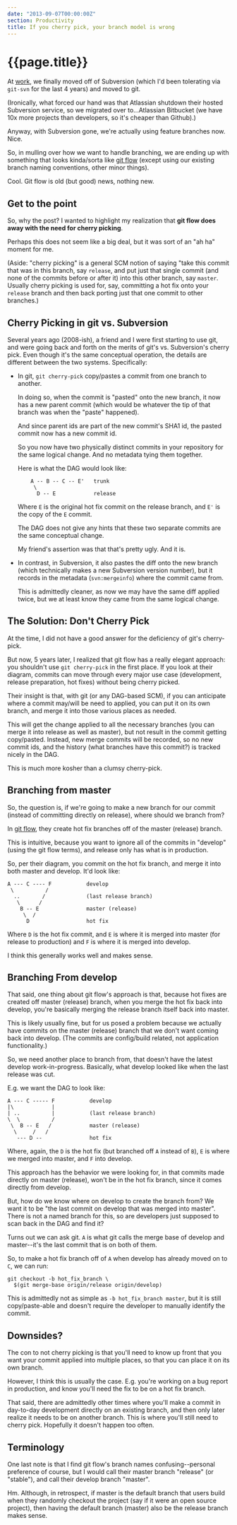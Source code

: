 ```yaml
---
date: "2013-09-07T00:00:00Z"
section: Productivity
title: If you cherry pick, your branch model is wrong
---
```


{{page.title}}
==============

At [work](http://www.bizo.com), we finally moved off of Subversion (which I'd been tolerating via `git-svn` for the last 4 years) and moved to git.

(Ironically, what forced our hand was that Atlassian shutdown their hosted Subversion service, so we migrated over to...Atlassian Bitbucket (we have 10x more projects than developers, so it's cheaper than Github).)

Anyway, with Subversion gone, we're actually using feature branches now. Nice.

So, in mulling over how we want to handle branching, we are ending up with something that looks kinda/sorta like [git flow](http://nvie.com/posts/a-successful-git-branching-model/) (except using our existing branch naming conventions, other minor things).

Cool. Git flow is old (but good) news, nothing new.

Get to the point
----------------

So, why the post? I wanted to highlight my realization that **git flow does away with the need for cherry picking**.

Perhaps this does not seem like a big deal, but it was sort of an "ah ha" moment for me.

(Aside: "cherry picking" is a general SCM notion of saying "take this commit that was in this branch, say `release`, and put just that single commit (and none of the commits before or after it) into this other branch, say `master`. Usually cherry picking is used for, say, committing a hot fix onto your `release` branch and then back porting just that one commit to other branches.)

Cherry Picking in git vs. Subversion
------------------------------------

Several years ago (2008-ish), a friend and I were first starting to use git, and were going back and forth on the merits of git's vs. Subversion's cherry pick. Even though it's the same conceptual operation, the details are different between the two systems. Specifically:

* In git, `git cherry-pick` copy/pastes a commit from one branch to another.

  In doing so, when the commit is "pasted" onto the new branch, it now has a new parent commit (which would be whatever the tip of that branch was when the "paste" happened).

  And since parent ids are part of the new commit's SHA1 id, the pasted commit now has a new commit id.

  So you now have two physically distinct commits in your repository for the same logical change. And no metadata tying them together.

  Here is what the DAG would look like:

  ```plain
      A -- B -- C -- E'   trunk
       \
        D -- E            release
  ```

  Where `E` is the original hot fix commit on the release branch, and `E'` is the copy of the `E` commit.

  The DAG does not give any hints that these two separate commits are the same conceptual change.

  My friend's assertion was that that's pretty ugly. And it is.

* In contrast, in Subversion, it also pastes the diff onto the new branch (which technically makes a new Subversion version number), but it records in the metadata (`svn:mergeinfo`) where the commit came from.

  This is admittedly cleaner, as now we may have the same diff applied twice, but we at least know they came from the same logical change. 

The Solution: Don't Cherry Pick
-------------------------------

At the time, I did not have a good answer for the deficiency of git's cherry-pick.

But now, 5 years later, I realized that git flow has a really elegant approach: you shouldn't use `git cherry-pick` in the first place. If you look at their diagram, commits can move through every major use case (development, release preparation, hot fixes) without being cherry picked.

Their insight is that, with git (or any DAG-based SCM), if you can anticipate where a commit may/will be need to applied, you can put it on its own branch, and merge it into those various places as needed.

This will get the change applied to all the necessary branches (you can merge it into release as well as master), but not result in the commit getting copy/pasted. Instead, new merge commits will be recorded, so no new commit ids, and the history (what branches have this commit?) is tracked nicely in the DAG.

This is much more kosher than a clumsy cherry-pick. 

Branching from master
---------------------

So, the question is, if we're going to make a new branch for our commit (instead of committing directly on release), where should we branch from?

In [git flow](http://nvie.com/posts/a-successful-git-branching-model/), they create hot fix branches off of the master (release) branch.

This is intuitive, because you want to ignore all of the commits in "develop" (using the git flow terms), and release only has what is in production.

So, per their diagram, you commit on the hot fix branch, and merge it into both master and develop. It'd look like:

```plain
A --- C ---- F           develop
 \          /
  ..       /             (last release branch)
   \      /
    B -- E               master (release)
     \  /
      D                  hot fix
```

Where `D` is the hot fix commit, and `E` is where it is merged into master (for release to production) and `F` is where it is merged into develop.

I think this generally works well and makes sense.

Branching From develop
----------------------

That said, one thing about git flow's approach is that, because hot fixes are created off master (release) branch, when you merge the hot fix back into develop, you're basically merging the release branch itself back into master.

This is likely usually fine, but for us posed a problem because we actually have commits on the master (release) branch that we don't want coming back into develop. (The commits are config/build related, not application functionality.)

So, we need another place to branch from, that doesn't have the latest develop work-in-progress. Basically, what develop looked like when the last release was cut.

E.g. we want the DAG to look like:

```plain
A --- C ----- F           develop
|\            |
| ..          |           (last release branch)
\  \          /
 \  B -- E   /            master (release)
  \     /   /
   --- D --               hot fix
```

Where, again, the `D` is the hot fix (but branched off `A` instead of `B`), `E` is where we merged into master, and `F` into develop.

This approach has the behavior we were looking for, in that commits made directly on master (release), won't be in the hot fix branch, since it comes directly from develop.

But, how do we know where on develop to create the branch from? We want it to be "the last commit on develop that was merged into master". There is not a named branch for this, so are developers just supposed to scan back in the DAG and find it?

Turns out we can ask git. `A` is what git calls the merge base of develop and master--it's the last commit that is on both of them.

So, to make a hot fix branch off of `A` when develop has already moved on to `C`, we can run:

```shell
git checkout -b hot_fix_branch \
  $(git merge-base origin/release origin/develop)
```

This is admittedly not as simple as `-b hot_fix_branch master`, but it is still copy/paste-able and doesn't require the developer to manually identify the commit.

Downsides?
----------

The con to not cherry picking is that you'll need to know up front that you want your commit applied into multiple places, so that you can place it on its own branch.

However, I think this is usually the case. E.g. you're working on a bug report in production, and know you'll need the fix to be on a hot fix branch.

That said, there are admittedly other times where you'll make a commit in day-to-day development directly on an existing branch, and then only later realize it needs to be on another branch. This is where you'll still need to cherry pick. Hopefully it doesn't happen too often.

Terminology
-----------

One last note is that I find git flow's branch names confusing--personal preference of course, but I would call their master branch "release" (or "stable"), and call their develop branch "master".

Hm. Although, in retrospect, if master is the default branch that users build when they randomly checkout the project (say if it were an open source project), then having the default branch (master) also be the release branch makes sense.



